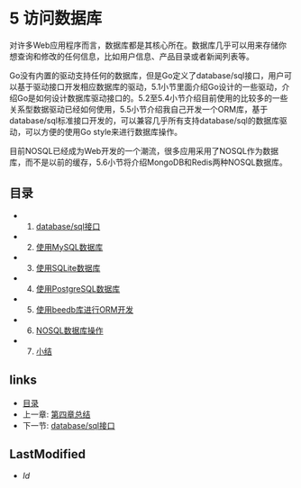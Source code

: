 # 5 访问数据库
对许多Web应用程序而言，数据库都是其核心所在。数据库几乎可以用来存储你想查询和修改的任何信息，比如用户信息、产品目录或者新闻列表等。

Go没有内置的驱动支持任何的数据库，但是Go定义了database/sql接口，用户可以基于驱动接口开发相应数据库的驱动，5.1小节里面介绍Go设计的一些驱动，介绍Go是如何设计数据库驱动接口的。5.2至5.4小节介绍目前使用的比较多的一些关系型数据驱动已经如何使用，5.5小节介绍我自己开发一个ORM库，基于database/sql标准接口开发的，可以兼容几乎所有支持database/sql的数据库驱动，可以方便的使用Go style来进行数据库操作。

目前NOSQL已经成为Web开发的一个潮流，很多应用采用了NOSQL作为数据库，而不是以前的缓存，5.6小节将介绍MongoDB和Redis两种NOSQL数据库。

## 目录
   * 1. [database/sql接口](5.1.md)
   * 2. [使用MySQL数据库](5.2.md)
   * 3. [使用SQLite数据库](5.3.md)
   * 4. [使用PostgreSQL数据库](5.4.md)
   * 5. [使用beedb库进行ORM开发](5.5.md)
   * 6. [NOSQL数据库操作](5.6.md)
   * 7. [小结](5.7.md)

## links
   * [目录](<preface.md>)
   * 上一章: [第四章总结](<4.6.md>)
   * 下一节: [database/sql接口](<5.1.md>)

## LastModified 
   * $Id$